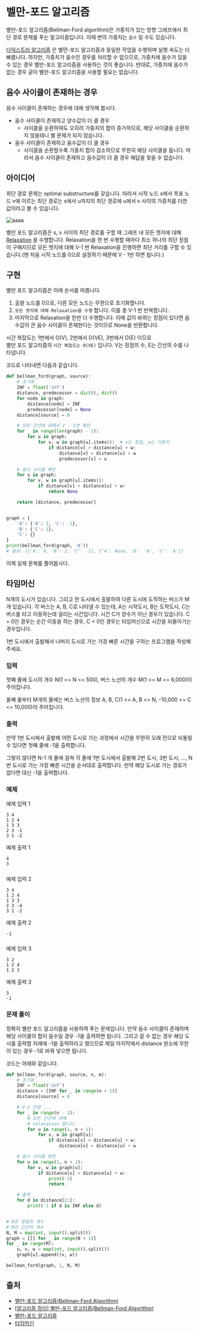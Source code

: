# 벨만-포드 알고리즘

벨만-포드 알고리즘(Bellman-Ford algorithm)은 가중치가 있는 방향 그래프에서 최단 경로 문제를 푸는 알고리즘입니다. 이때 변의 가중치는 `음수` 일 수도 있습니다.

[다익스트라 알고리즘](https://github.com/haeseong123/algorithm/blob/main/graph/shortest_path/dijkstra/dijkstra.md)
은 벨먼-포드 알고리즘과 동일한 작업을 수행하며 실행 속도는 더 빠릅니다. 하지만, 가중치가 음수인 경우를 처리할 수 없으므로, 가중치에 음수가 있을 수 있는 경우 벨만-포드 알고리즘을 사용하는 것이 좋습니다.
반대로, 가중치에 음수가 없는 경우 굳이 벨만-포드 알고리즘을 사용할 필요는 없습니다.

## 음수 사이클이 존재하는 경우

음수 사이클이 존재하는 경우에 대해 생각해 봅시다.

- 음수 사이클이 존재하고 양수값이 더 클 경우
    - 사이클을 순환하여도 오히려 가중치의 합이 증가하므로, 해당 사이클을 순환하지 않을테니 별 문제가 되지 않습니다.
- 음수 사이클이 존재하고 음수값이 더 클 경우
    - 사이클을 순환할수록 가중치 합이 감소하므로 무한히 해당 사이클을 돕니다. 따라서 음수 사이클이 존재하고 음수값이 더 클 경우 해답을 찾을 수 없습니다.

## 아이디어

최단 경로 문제는 optimal substructure를 갖습니다. 따라서 시작 노드 s에서 목표 노드 v에 이르는 최단 경로는 s에서 u까지의 최단 경로에 u에서 v 사이의 가중치를 더한 값이라고 볼 수 있습니다.

![aaaa](https://user-images.githubusercontent.com/50406129/234499461-55e616aa-19d6-4fce-b82f-4a0f43a8a16e.PNG)

벨만 포드 알고리즘은 s, v 사이의 최단 경로를 구할 때 그래프 내 모든 엣지에
대해 [Relaxation](https://github.com/haeseong123/algorithm/blob/main/graph/shortest_path/shortest_path.md#relaxation) 을
수행합니다. Relaxation을 한 번 수행할 때마다 최소 하나의 최단 정점이 구해지므로 모든 엣지에 대해 V-1 번 Relaxation을 진행하면 최단 거리를 구할 수 있습니다.(맨 처음 시작 노드를 0으로
설정하기 때문에 V - 1번 하면 됩니다.)

## 구현

벨만 포드 알고리즘은 아래 순서를 따릅니다.

1. 출발 노드를 0으로, 다른 모든 노드는 무한으로 초기화합니다.
2. `모든 엣지에 대해 Relaxation을 수행` 합니다. 이를 총 V-1 번 반복합니다.
3. 마지막으로 Relaxation을 한번 더 수행합니다. 이때 값이 바뀌는 정점이 있다면 음수값이 큰 음수 사이클이 존재한다는 것이므로 None을 반환합니다.

시간 복잡도는 1번에서 O(V), 2번에서 O(VE), 3번에서 O(E) 이므로  
벨만 포드 알고리즘의 `시간 복잡도는 O(VE)` 입니다. V는 정점의 수, E는 간선의 수를 나타냅니다.

코드로 나타내면 다음과 같습니다.

```python
def bellman_ford(graph, source):
    # 초기화
    INF = float('inf')
    distance, predecessor = dict(), dict()
    for node in graph:
        distance[node] = INF
        predecessor[node] = None
    distance[source] = 0

    # 모든 간선에 대해서 V - 1번 확인
    for _ in range(len(graph) - 1):
        for u in graph:
            for v, w in graph[u].items():  # v는 정점, w는 가중치
                if distance[v] > distance[u] + w:
                    distance[v] = distance[u] + w
                    predecessor[v] = u

    # 음수 사이클 확인
    for u in graph:
        for v, w in graph[u].items():
            if distance[v] > distance[u] + w:
                return None

    return [distance, predecessor]


graph = {
    'A': {'B': 2, 'C': -1},
    'B': {'C': 1},
    'C': {}
}
print(bellman_ford(graph, 'A'))
# 결과: [{'A': 0, 'B': 2, 'C': -1}, {'A': None, 'B': 'A', 'C': 'A'}]
```

이제 실제 문제를 풀어봅시다.

## 타임머신

N개의 도시가 있습니다. 그리고 한 도시에서 출발하여 다른 도시에 도착하는 버스가 M개 있습니다. 각 버스는 A, B, C로 나타낼 수 있는데, A는 시작도시, B는 도착도시, C는 버스를 타고 이동하는데 걸리는
시간입니다. 시간 C가 양수가 아닌 경우가 있습니다. C = 0인 경우는 순간 이동을 하는 경우, C < 0인 경우는 타임머신으로 시간을 되돌아가는 경우입니다.

1번 도시에서 출발해서 나머지 도시로 가는 가장 빠른 시간을 구하는 프로그램을 작성해주세요.

### 입력

첫째 줄에 도시의 개수 N(1 <= N <= 500), 버스 노선의 개수 M(1 <= M <= 6,000)이 주어집니다.

둘째 줄부터 M개의 줄에는 버스 노선의 정보 A, B, C(1 <= A, B <= N, -10,000 <= C <= 10,000)이 주어집니다.

### 출력

만약 1번 도시에서 출발해 어떤 도시로 가는 과정에서 시간을 무한히 오래 전으로 되돌릴 수 있다면 첫째 줄에 -1을 출력합니다.

그렇지 않다면 N-1 개 줄에 걸쳐 각 줄에 1번 도시에서 출발해 2번 도시, 3번 도시, ..., N번 도시로 가는 가장 빠른 시간을 순서대로 출력합니다. 만약 해당 도시로 가는 경로가 없다면 대신 -1을
출력합니다.

### 예제

예제 입력 1

```
3 4
1 2 4
1 3 3
2 3 -1
3 1 -2
```

예제 출력 1

```
4
3
```

###

예제 입력 2

```
3 4
1 2 4
1 3 3
2 3 -4
3 1 -2
```

예제 출력 2

```
-1
```

###

예제 입력 3

```
3 2
1 2 4
1 2 3
```

예제 출력 3

```
3
-1
```

### 문제 풀이

정확히 벨만 포드 알고리즘을 사용하여 푸는 문제입니다. 만약 음수 사이클이 존재하며 해당 사이클의 합이 음수일 경우 -1을 출력하면 됩니다. 그리고 갈 수 없는 경우 해당 도시를 출력할 차례에 -1을 출력하라고
했으므로 제일 마지막에서 distance 원소에 무한이 있는 경우 -1로 바꿔 넣으면 됩니다.

코드는 아래와 같습니다.

```python
def bellman_ford(graph, source, n, m):
    # 초기화
    INF = float('inf')
    distance = [INF for _ in range(n + 1)]
    distance[source] = 0

    # V-1 만큼 ...
    for _ in range(n - 1):
        # 모든 간선에 대해 
        # relaxation 합니다.
        for u in range(1, n + 1):
            for v, w in graph[u]:
                if distance[v] > distance[u] + w:
                    distance[v] = distance[u] + w

    # 음수 사이클 확인
    for u in range(1, n + 1):
        for v, w in graph[u]:
            if distance[v] > distance[u] + w:
                print(-1)
                return

    # 출력
    for d in distance[2:]:
        print(-1 if d is INF else d)


# N은 정점의 개수
# M은 간선의 개수
N, M = map(int, input().split())
graph = [[] for _ in range(N + 1)]
for _ in range(M):
    u, v, w = map(int, input().split())
    graph[u].append((v, w))

bellman_ford(graph, 1, N, M)
```

## 출처

- [벨만-포드 알고리즘(Bellman-Ford Algorithm)](https://8iggy.tistory.com/153)
- [[알고리즘 정리] 벨만-포드 알고리즘(Bellman-Ford Algorithm)](https://jeonyeohun.tistory.com/97)
- [벨만-포드 알고리즘](https://ratsgo.github.io/data%20structure&algorithm/2017/11/27/bellmanford/)
- [타임머신](https://www.acmicpc.net/problem/11657)
